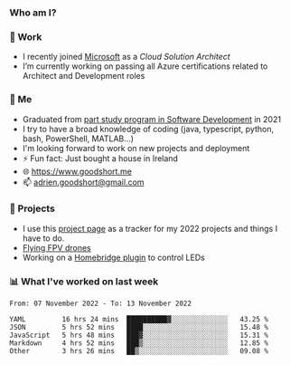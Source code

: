 ### Who am I?

<!--
**goodshort/goodshort** is a ✨ _special_ ✨ repository because its `README.md` (this file) appears on your GitHub profile.
-->
### 💼 Work
- I recently joined [Microsoft](https://www.microsoft.com/) as a _Cloud Solution Architect_
- I’m currently working on passing all Azure certifications related to Architect and Development roles

### 🌱 Me
- Graduated from [part study program in Software Development](https://www.goodshort.me/who-am-i/studies#higher-diploma-in-software-development) in 2021
- I try to have a broad knowledge of coding (java, typescript, python, bash, PowerShell, MATLAB...)
- I'm looking forward to work on new projects and deployment
- ⚡ Fun fact: Just bought a house in Ireland
- 🌐 https://www.goodshort.me
- 📫 adrien.goodshort@gmail.com

### 🚧 Projects

- I use this [project page](https://github.com/users/goodshort/projects/2) as a tracker for my 2022 projects and things I have to do.
- [Flying FPV drones](https://www.youtube.com/watch?v=PdOF5c4RF18&list=PLhU-As_kQhM6L6iwidza6sSdfxEybA7VZ)
- Working on a [Homebridge plugin](https://github.com/goodshort/homebridge-wled-preset) to control LEDs

### 📊 What I've worked on last week

<!--START_SECTION:waka-->

```text
From: 07 November 2022 - To: 13 November 2022

YAML         16 hrs 24 mins  ██████████▓░░░░░░░░░░░░░░   43.25 %
JSON         5 hrs 52 mins   ████░░░░░░░░░░░░░░░░░░░░░   15.48 %
JavaScript   5 hrs 48 mins   ███▓░░░░░░░░░░░░░░░░░░░░░   15.31 %
Markdown     4 hrs 52 mins   ███▒░░░░░░░░░░░░░░░░░░░░░   12.85 %
Other        3 hrs 26 mins   ██▒░░░░░░░░░░░░░░░░░░░░░░   09.08 %
```

<!--END_SECTION:waka-->
